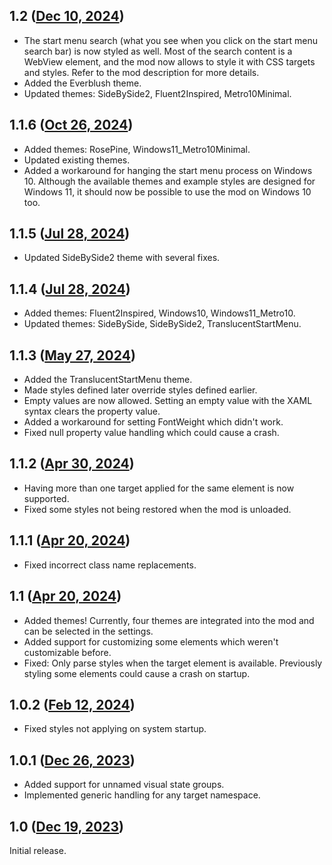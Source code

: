 ## 1.2 ([Dec 10, 2024](https://github.com/ramensoftware/windhawk-mods/blob/8db53b86b7fb576eaf44aaa772c00a53a8933590/mods/windows-11-start-menu-styler.wh.cpp))

* The start menu search (what you see when you click on the start menu search bar) is now styled as well. Most of the search content is a WebView element, and the mod now allows to style it with CSS targets and styles. Refer to the mod description for more details.
* Added the Everblush theme.
* Updated themes: SideBySide2, Fluent2Inspired, Metro10Minimal.

## 1.1.6 ([Oct 26, 2024](https://github.com/ramensoftware/windhawk-mods/blob/31cc7d1150a2953dfb1897f13678dcd70f74fa47/mods/windows-11-start-menu-styler.wh.cpp))

* Added themes: RosePine, Windows11_Metro10Minimal.
* Updated existing themes.
* Added a workaround for hanging the start menu process on Windows 10. Although the available themes and example styles are designed for Windows 11, it should now be possible to use the mod on Windows 10 too.

## 1.1.5 ([Jul 28, 2024](https://github.com/ramensoftware/windhawk-mods/blob/b6c907a723f18b738c615933ec1834ef9009f18d/mods/windows-11-start-menu-styler.wh.cpp))

* Updated SideBySide2 theme with several fixes.

## 1.1.4 ([Jul 28, 2024](https://github.com/ramensoftware/windhawk-mods/blob/2007927c9158132859b6d559104a7539742c74d7/mods/windows-11-start-menu-styler.wh.cpp))

* Added themes: Fluent2Inspired, Windows10, Windows11_Metro10.
* Updated themes: SideBySide, SideBySide2, TranslucentStartMenu.

## 1.1.3 ([May 27, 2024](https://github.com/ramensoftware/windhawk-mods/blob/09a45ac4d6daf121bc16d69a7c961f8be0405d07/mods/windows-11-start-menu-styler.wh.cpp))

* Added the TranslucentStartMenu theme.
* Made styles defined later override styles defined earlier.
* Empty values are now allowed. Setting an empty value with the XAML syntax clears the property value.
* Added a workaround for setting FontWeight which didn't work.
* Fixed null property value handling which could cause a crash.

## 1.1.2 ([Apr 30, 2024](https://github.com/ramensoftware/windhawk-mods/blob/a36ce2c5a985dcc2822d344ccf8aacd4650fb59a/mods/windows-11-start-menu-styler.wh.cpp))

* Having more than one target applied for the same element is now supported.
* Fixed some styles not being restored when the mod is unloaded.

## 1.1.1 ([Apr 20, 2024](https://github.com/ramensoftware/windhawk-mods/blob/ea404918c73f63626fee81883879365498d2cdd9/mods/windows-11-start-menu-styler.wh.cpp))

* Fixed incorrect class name replacements.

## 1.1 ([Apr 20, 2024](https://github.com/ramensoftware/windhawk-mods/blob/088c43ae0fea274c39f5aab12168e9a3e792c579/mods/windows-11-start-menu-styler.wh.cpp))

* Added themes! Currently, four themes are integrated into the mod and can be selected in the settings.
* Added support for customizing some elements which weren't customizable before.
* Fixed: Only parse styles when the target element is available. Previously styling some elements could cause a crash on startup.

## 1.0.2 ([Feb 12, 2024](https://github.com/ramensoftware/windhawk-mods/blob/6f22a17e1b26a3a7ee513c0589dc40cd555d61fb/mods/windows-11-start-menu-styler.wh.cpp))

* Fixed styles not applying on system startup.

## 1.0.1 ([Dec 26, 2023](https://github.com/ramensoftware/windhawk-mods/blob/a962cd86b636e62652f9a903d0a064190d638cdf/mods/windows-11-start-menu-styler.wh.cpp))

* Added support for unnamed visual state groups.
* Implemented generic handling for any target namespace.

## 1.0 ([Dec 19, 2023](https://github.com/ramensoftware/windhawk-mods/blob/af135759094c6dc9558b926435bb1a9f597bf30f/mods/windows-11-start-menu-styler.wh.cpp))

Initial release.
